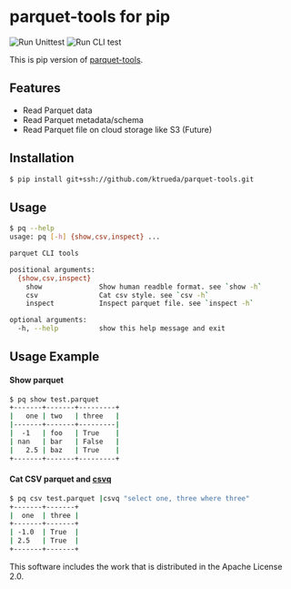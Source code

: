 # parquet-tools for pip


![Run Unittest](https://github.com/ktrueda/parquet-tools/workflows/Run%20Unittest/badge.svg)
![Run CLI test](https://github.com/ktrueda/parquet-tools/workflows/Run%20CLI%20test/badge.svg)

This is pip version of [parquet-tools](https://github.com/apache/parquet-mr).

## Features

- Read Parquet data
- Read Parquet metadata/schema
- Read Parquet file on cloud storage like S3 (Future)

## Installation


```bash
$ pip install git+ssh://github.com/ktrueda/parquet-tools.git
```

## Usage

```bash
$ pq --help
usage: pq [-h] {show,csv,inspect} ...

parquet CLI tools

positional arguments:
  {show,csv,inspect}
    show              Show human readble format. see `show -h`
    csv               Cat csv style. see `csv -h`
    inspect           Inspect parquet file. see `inspect -h`

optional arguments:
  -h, --help          show this help message and exit
```


## Usage Example

#### Show parquet

```bash
$ pq show test.parquet
+-------+-------+---------+
|   one | two   | three   |
|-------+-------+---------|
|  -1   | foo   | True    |
| nan   | bar   | False   |
|   2.5 | baz   | True    |
+-------+-------+---------+
```

#### Cat CSV parquet and [csvq](https://github.com/mithrandie/csvq)

```bash
$ pq csv test.parquet |csvq "select one, three where three"
+-------+-------+
|  one  | three |
+-------+-------+
| -1.0  | True  |
| 2.5   | True  |
+-------+-------+
```


This software includes the work that is distributed in the Apache License 2.0.